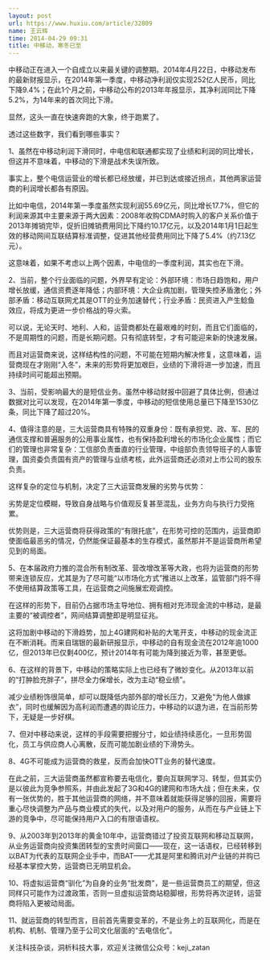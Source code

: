 ```yaml
---
layout: post
url: https://www.huxiu.com/article/32809
name: 王云辉
time: 2014-04-29 09:31
title: 中移动，寒冬已至
---
```

中移动正在进入一个自成立以来最关键的调整期。2014年4月22日，中移动发布的最新财报显示，在2014年第一季度，中移动净利润仅实现252亿人民币，同比下降9.4%；在此1个月之前，中移动公布的2013年年报显示，其净利润同比下降5.2%，为14年来的首次同比下滑。

显然，这头一直在快速奔跑的大象，终于跑累了。

透过这些数字，我们看到哪些事实？

1、虽然在中移动利润下滑同时，中电信和联通都实现了业绩和利润的同比增长，但这并不意味着，中移动的下滑是战术失误所致。

事实上，整个电信运营业的增长都已经放缓，并已到达或接近拐点，其他两家运营商的利润增长都各有原因。

比如中电信，2014年第一季度虽然实现利润55.69亿元，同比增长17.7%，但它的利润来源其中主要来源于两大因素：2008年收购CDMA时购入的客户关系价值于2013年摊销完毕，促折旧摊销费用同比下降约10.17亿元，以及2014年1月1日起生效的移动网间互联结算标准调整，促进其他经营费用同比下降了5.4%（约7.13亿元）。

这意味着，如果不考虑以上两个因素，中电信的一季度利润，其实也在下滑。

2、当前，整个行业面临的问题，外界早有定论：外部环境：市场日趋饱和，用户增长放缓，通信资费逐年降低；内部环境：大企业病加剧，管理失控矛盾激化；外部矛盾：移动互联网尤其是OTT的业务加速替代；行业矛盾：民资进入产生鲶鱼效应，将成为更进一步价格战的导火索。

可以说，无论天时、地利、人和，运营商都处在最艰难的时刻，而且它们面临的，不是周期性的问题，而是长期问题。只有彻底转型，才有可能迎来新的快速发展。

而且对运营商来说，这样结构性的问题，不可能在短期内解决修复，这意味着，运营商现在才刚刚“入冬”，未来的形势将更加艰巨，业绩的下滑将进一步加速，而且持续时间可能超出预期。

3、当前，受影响最大的是短信业务。虽然中移动财报中回避了具体比例，但通过数据对比可以发现，在2014年第一季度，中移动的短信使用总量已下降至1530亿条，同比下降了超过20%。

4、值得注意的是，三大运营商具有特殊的双重身份：既有承担党、政、军、民的通信支撑和普遍服务的公用事业属性，也有保持盈利增长的市场化企业属性；而它们的管理也非常复杂：工信部负责垂直的行业管理，中组部负责领导班子的人事管理，国资委负责国有资产的管理与业绩考核，此外运营商还必须对上市公司的股东负责。

这样复杂的定位与机制，决定了三大运营商发展的劣势与优势：

劣势是定位模糊，导致自身战略与价值观反复甚至混乱，业务方向与执行力受拖累。

优势则是，三大运营商将获得政策的“有限托底”，在形势可控的范围内，运营商即使面临最恶劣的情况，仍然能保证最基本的生存模式，虽然那并不是运营商所希望见到的局面。

5、在本届政府力推的混合所有制改革、营改增改革等大政，也将为运营商的形势带来连锁反应，尤其是为了尽可能“以市场化方式”推进以上改革，监管部门将不得不使用结算政策等工具，在运营商之间施展宏观调控。

在这样的形势下，目前仍占据市场主导地位、拥有相对充沛现金流的中移动，是最主要的“被调控者”，网间结算调整即是明显征兆。

这将加剧中移动的下滑趋势，加上4G建网和补贴的大笔开支，中移动的现金流正在不断消耗。而来自瑞银的最新研报显示，中移动的自有现金流在2012年逾1000亿，但2013年已仅剩400亿，预计2014年有可能为降到接近为零，甚至更低。

6、在这样的背景下，中移动的策略实际上也已经有了微妙变化。从2013年以前的“打肿脸充胖子”，拼尽全力保增长，改为主动“稳业绩”。

减少业绩粉饰很简单，却可以既降低内部外部的增长压力，又避免“为他人做嫁衣”，同时也缓解因为高利润而遭遇的舆论压力，中移动的以退为进，在当前形势下，无疑是一步好棋。

7、但对中移动来说，这样的手段需要把握分寸，如业绩持续恶化，一旦形势固化，员工与供应商人心离散，反而可能加剧业绩的下滑势头。

8、4G不可能成为运营商的救星，反而会加快OTT业务的替代速度。

在此之前，三大运营商虽然都宣称要去电信化，要向互联网学习、转型，但其实仍是以彼此为竞争参照系，并由此发起了3G和4G的建网和市场大战；但在未来，仅有一张优势的，胜于其他运营商的网络，并不意味着就能获得足够的回报，需要将重心尽快调整为产品与商业模式的失代，以及对用户的服务，从而在与产业链上下游的竞争中，尽可能保持用户入口的有限语语权。

9、从2003年到2013年的黄金10年中，运营商错过了投资互联网和移动互联网，从业务运营商向投资集团转型的宝贵时间窗口——现在，这一话语权，已经转移到以BAT为代表的互联网企业手中，而BAT——尤其是阿里和腾讯对产业链的并购已经基本掌控大势，运营商已无明显机会。

10、将虚拟运营商“驯化”为自身的业务“批发商”，是一些运营商员工的期望，但这同样只可能作为过渡政策，否则一旦虚拟运营商站稳脚根，形势将再次逆转，运营商将陷入更被动局面。

11、就运营商的转型而言，目前首先需要变革的，不是业务上的互联网化，而是在机构、机制、管理乃至于公司文化层面的“去电信化”。

关注科技杂谈，洞析科技大事，欢迎关注微信公众号：keji_zatan

